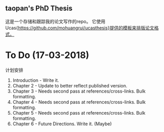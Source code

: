 ## taopan's PhD Thesis
这是一个存储和跟踪我的论文写作的repo。 它使用Ucas{https://github.com/mohuangrui/ucasthesis}提供的模板来排版论文格式。

# To Do (17-03-2018)
 计划安排
1. Introduction - Write it.
2. Chapter 2 - Update to better reflect published version.
3. Chapter 3 - Needs second pass at references/cross-links. Bulk formatting.
4. Chapter 4 - Needs second pass at references/cross-links. Bulk formatting.
5. Chapter 5 - Needs second pass at references/cross-links. Bulk formatting.
6. Chapter 6 - Future Directions. Write it. (Maybe)
